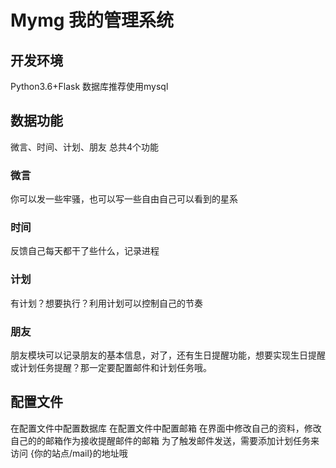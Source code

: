 # Mymg 我的管理系统
## 开发环境
Python3.6+Flask
数据库推荐使用mysql
## 数据功能
微言、时间、计划、朋友 总共4个功能
### 微言
你可以发一些牢骚，也可以写一些自由自己可以看到的星系
### 时间
反馈自己每天都干了些什么，记录进程
### 计划
有计划？想要执行？利用计划可以控制自己的节奏
### 朋友
朋友模块可以记录朋友的基本信息，对了，还有生日提醒功能，想要实现生日提醒或计划任务提醒？那一定要配置邮件和计划任务哦。

## 配置文件
在配置文件中配置数据库
在配置文件中配置邮箱
在界面中修改自己的资料，修改自己的的邮箱作为接收提醒邮件的邮箱
为了触发邮件发送，需要添加计划任务来访问 {你的站点/mail}的地址哦